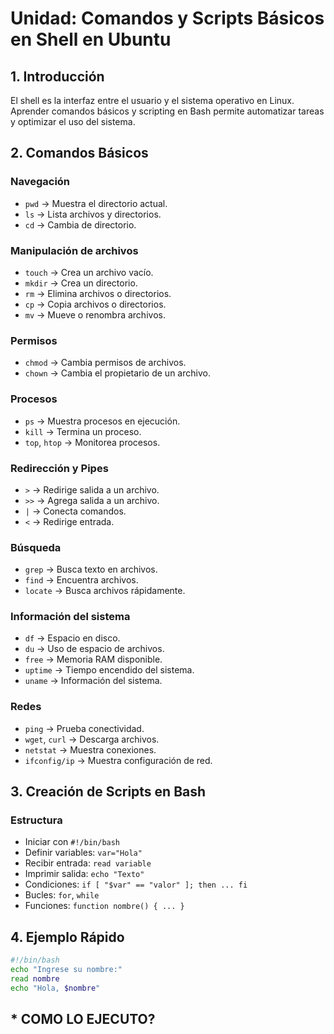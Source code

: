 # Unidad: **Comandos y Scripts Básicos en Shell en Ubuntu**  

## **1. Introducción**  
El shell es la interfaz entre el usuario y el sistema operativo en Linux. Aprender comandos básicos y scripting en Bash permite automatizar tareas y optimizar el uso del sistema.

## **2. Comandos Básicos**
### **Navegación**
- `pwd` → Muestra el directorio actual.
- `ls` → Lista archivos y directorios.
- `cd` → Cambia de directorio.

### **Manipulación de archivos**
- `touch` → Crea un archivo vacío.
- `mkdir` → Crea un directorio.
- `rm` → Elimina archivos o directorios.
- `cp` → Copia archivos o directorios.
- `mv` → Mueve o renombra archivos.

### **Permisos**
- `chmod` → Cambia permisos de archivos.
- `chown` → Cambia el propietario de un archivo.

### **Procesos**
- `ps` → Muestra procesos en ejecución.
- `kill` → Termina un proceso.
- `top`, `htop` → Monitorea procesos.

### **Redirección y Pipes**
- `>` → Redirige salida a un archivo.
- `>>` → Agrega salida a un archivo.
- `|` → Conecta comandos.
- `<` → Redirige entrada.

### **Búsqueda**
- `grep` → Busca texto en archivos.
- `find` → Encuentra archivos.
- `locate` → Busca archivos rápidamente.

### **Información del sistema**
- `df` → Espacio en disco.
- `du` → Uso de espacio de archivos.
- `free` → Memoria RAM disponible.
- `uptime` → Tiempo encendido del sistema.
- `uname` → Información del sistema.

### **Redes**
- `ping` → Prueba conectividad.
- `wget`, `curl` → Descarga archivos.
- `netstat` → Muestra conexiones.
- `ifconfig/ip` → Muestra configuración de red.

## **3. Creación de Scripts en Bash**
### **Estructura**  
- Iniciar con `#!/bin/bash`
- Definir variables: `var="Hola"`
- Recibir entrada: `read variable`
- Imprimir salida: `echo "Texto"`
- Condiciones: `if [ "$var" == "valor" ]; then ... fi`
- Bucles: `for`, `while`
- Funciones: `function nombre() { ... }`

## **4. Ejemplo Rápido**
```bash
#!/bin/bash
echo "Ingrese su nombre:"
read nombre
echo "Hola, $nombre"
```
## * COMO LO EJECUTO?

